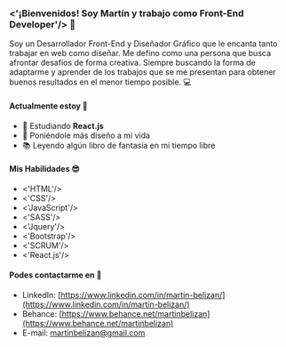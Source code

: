 ### <'¡Bienvenidos! Soy Martín y trabajo como Front-End Developer'/> 👋


Soy un Desarrollador Front-End y Diseñador Gráfico que le encanta tanto trabajar en web como diseñar. Me defino como una persona que busca afrontar desafíos de forma creativa. Siempre buscando la forma de adaptarme y aprender de los trabajos que se me presentan para obtener buenos resultados en el menor tiempo posible. :computer:

#### Actualmente estoy :bamboo:

- 🌱 Estudiando **React.js**
- :blossom: Poniéndole más diseño a mi vida
- :books: Leyendo algún libro de fantasía en mi tiempo libre

#### Mis Habilidades :sunglasses:

- <'HTML'/>
- <'CSS'/>
- <'JavaScript'/>
- <'SASS'/>
- <'Jquery'/>
- <'Bootstrap'/>
- <'SCRUM'/>
- <'React.js'/>

#### Podes contactarme en :milky_way:

- LinkedIn: [https://www.linkedin.com/in/martin-belizan/](https://www.linkedin.com/in/martin-belizan/)
- Behance: [https://www.behance.net/martinbelizan](https://www.behance.net/martinbelizan)
- E-mail: [martinbelizan@gmail.com](martinbelizan@gmail.com)

